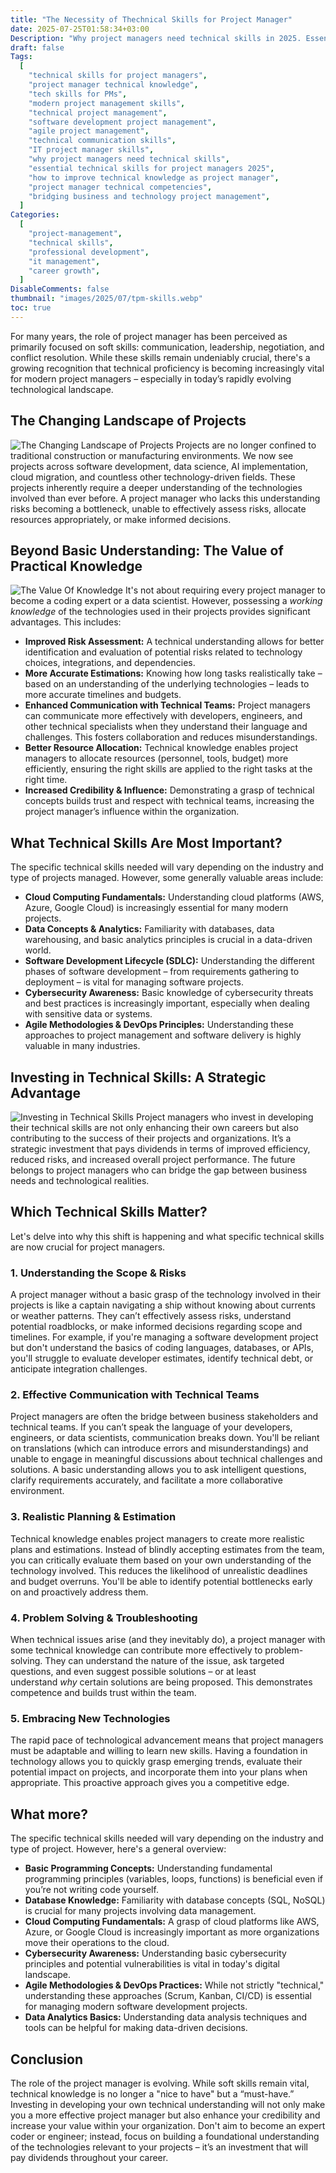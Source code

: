 ```yaml
---
title: "The Necessity of Thechnical Skills for Project Manager"
date: 2025-07-25T01:58:34+03:00
Description: "Why project managers need technical skills in 2025. Essential tech competencies for cloud computing, software development & data-driven projects."
draft: false
Tags:
  [
    "technical skills for project managers",
    "project manager technical knowledge",
    "tech skills for PMs",
    "modern project management skills",
    "technical project management",
    "software development project management",
    "agile project management",
    "technical communication skills",
    "IT project manager skills",
    "why project managers need technical skills",
    "essential technical skills for project managers 2025",
    "how to improve technical knowledge as project manager",
    "project manager technical competencies",
    "bridging business and technology project management",
  ]
Categories:
  [
    "project-management",
    "technical skills",
    "professional development",
    "it management",
    "career growth",
  ]
DisableComments: false
thumbnail: "images/2025/07/tpm-skills.webp"
toc: true
---
```


For many years, the role of project manager has been perceived as primarily focused on soft skills: communication, leadership, negotiation, and conflict resolution. While these skills remain undeniably crucial, there's a growing recognition that technical proficiency is becoming increasingly vital for modern project managers – especially in today’s rapidly evolving technological landscape.

## The Changing Landscape of Projects

![The Changing Landscape of Projects](/images/2025/07/the-changing-landscape-of-projects.webp)
Projects are no longer confined to traditional construction or manufacturing environments. We now see projects across software development, data science, AI implementation, cloud migration, and countless other technology-driven fields. These projects inherently require a deeper understanding of the technologies involved than ever before. A project manager who lacks this understanding risks becoming a bottleneck, unable to effectively assess risks, allocate resources appropriately, or make informed decisions.

## Beyond Basic Understanding: The Value of Practical Knowledge

![The Value Of Knowledge](/images/2025/07/the-value-of-knowledge.webp)
It's not about requiring every project manager to become a coding expert or a data scientist. However, possessing a _working knowledge_ of the technologies used in their projects provides significant advantages. This includes:

- **Improved Risk Assessment:** A technical understanding allows for better identification and evaluation of potential risks related to technology choices, integrations, and dependencies.
- **More Accurate Estimations:** Knowing how long tasks realistically take – based on an understanding of the underlying technologies – leads to more accurate timelines and budgets.
- **Enhanced Communication with Technical Teams:** Project managers can communicate more effectively with developers, engineers, and other technical specialists when they understand their language and challenges. This fosters collaboration and reduces misunderstandings.
- **Better Resource Allocation:** Technical knowledge enables project managers to allocate resources (personnel, tools, budget) more efficiently, ensuring the right skills are applied to the right tasks at the right time.
- **Increased Credibility & Influence:** Demonstrating a grasp of technical concepts builds trust and respect with technical teams, increasing the project manager’s influence within the organization.

## What Technical Skills Are Most Important?

The specific technical skills needed will vary depending on the industry and type of projects managed. However, some generally valuable areas include:

- **Cloud Computing Fundamentals:** Understanding cloud platforms (AWS, Azure, Google Cloud) is increasingly essential for many modern projects.
- **Data Concepts & Analytics:** Familiarity with databases, data warehousing, and basic analytics principles is crucial in a data-driven world.
- **Software Development Lifecycle (SDLC):** Understanding the different phases of software development – from requirements gathering to deployment – is vital for managing software projects.
- **Cybersecurity Awareness:** Basic knowledge of cybersecurity threats and best practices is increasingly important, especially when dealing with sensitive data or systems.
- **Agile Methodologies & DevOps Principles:** Understanding these approaches to project management and software delivery is highly valuable in many industries.

## Investing in Technical Skills: A Strategic Advantage

![Investing in Technical Skills](/images/2025/07/investing-in-technical-skills.webp)
Project managers who invest in developing their technical skills are not only enhancing their own careers but also contributing to the success of their projects and organizations. It’s a strategic investment that pays dividends in terms of improved efficiency, reduced risks, and increased overall project performance. The future belongs to project managers who can bridge the gap between business needs and technological realities.

## Which Technical Skills Matter?

Let's delve into why this shift is happening and what specific technical skills are now crucial for project managers.

### 1. Understanding the Scope & Risks

A project manager without a basic grasp of the technology involved in their projects is like a captain navigating a ship without knowing about currents or weather patterns. They can’t effectively assess risks, understand potential roadblocks, or make informed decisions regarding scope and timelines. For example, if you're managing a software development project but don't understand the basics of coding languages, databases, or APIs, you'll struggle to evaluate developer estimates, identify technical debt, or anticipate integration challenges.

### 2. Effective Communication with Technical Teams

Project managers are often the bridge between business stakeholders and technical teams. If you can’t speak the language of your developers, engineers, or data scientists, communication breaks down. You'll be reliant on translations (which can introduce errors and misunderstandings) and unable to engage in meaningful discussions about technical challenges and solutions. A basic understanding allows you to ask intelligent questions, clarify requirements accurately, and facilitate a more collaborative environment.

### 3. Realistic Planning & Estimation

Technical knowledge enables project managers to create more realistic plans and estimations. Instead of blindly accepting estimates from the team, you can critically evaluate them based on your own understanding of the technology involved. This reduces the likelihood of unrealistic deadlines and budget overruns. You'll be able to identify potential bottlenecks early on and proactively address them.

### 4. Problem Solving & Troubleshooting

When technical issues arise (and they inevitably do), a project manager with some technical knowledge can contribute more effectively to problem-solving. They can understand the nature of the issue, ask targeted questions, and even suggest possible solutions – or at least understand *why* certain solutions are being proposed. This demonstrates competence and builds trust within the team.

### 5. Embracing New Technologies

The rapid pace of technological advancement means that project managers must be adaptable and willing to learn new skills. Having a foundation in technology allows you to quickly grasp emerging trends, evaluate their potential impact on projects, and incorporate them into your plans when appropriate. This proactive approach gives you a competitive edge.

## What more?

The specific technical skills needed will vary depending on the industry and type of project. However, here's a general overview:

- **Basic Programming Concepts:** Understanding fundamental programming principles (variables, loops, functions) is beneficial even if you’re not writing code yourself.
- **Database Knowledge:** Familiarity with database concepts (SQL, NoSQL) is crucial for many projects involving data management.
- **Cloud Computing Fundamentals:** A grasp of cloud platforms like AWS, Azure, or Google Cloud is increasingly important as more organizations move their operations to the cloud.
- **Cybersecurity Awareness:** Understanding basic cybersecurity principles and potential vulnerabilities is vital in today's digital landscape.
- **Agile Methodologies & DevOps Practices:** While not strictly "technical," understanding these approaches (Scrum, Kanban, CI/CD) is essential for managing modern software development projects.
- **Data Analytics Basics:** Understanding data analysis techniques and tools can be helpful for making data-driven decisions.

## Conclusion

The role of the project manager is evolving. While soft skills remain vital, technical knowledge is no longer a "nice to have" but a “must-have.” Investing in developing your own technical understanding will not only make you a more effective project manager but also enhance your credibility and increase your value within your organization. Don't aim to become an expert coder or engineer; instead, focus on building a foundational understanding of the technologies relevant to your projects – it’s an investment that will pay dividends throughout your career.

